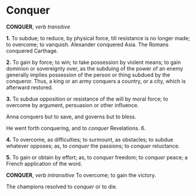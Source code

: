 # Conquer

**CONQUER**, _verb transitive_

**1.** To subdue; to reduce, by physical force, till resistance is no longer made; to overcome; to vanquish. Alexander conquered Asia. The Romans conquered Carthage.

**2.** To gain by force; to win; to take possession by violent means; to gain dominion or sovereignty over, as the subduing of the power of an enemy generally implies possession of the person or thing subdued by the conqueror. Thus, a king or an army conquers a country, or a city, which is afterward restored.

**3.** To subdue opposition or resistance of the will by moral force; to overcome by argument, persuasion or other influence.

Anna conquers but to save, and governs but to bless.

He went forth conquering, and to _conquer_ Revelations. 6.

**4.** To overcome, as difficulties; to surmount, as obstacles; to subdue whatever opposes; as, to _conquer_ the passions; to _conquer_ reluctance.

**5.** To gain or obtain by effort; as, to _conquer_ freedom; to _conquer_ peace; a French application of the word.

**CONQUER**, _verb intransitive_ To overcome; to gain the victory.

The champions resolved to _conquer_ or to die.